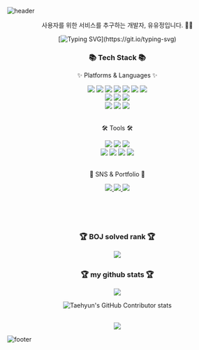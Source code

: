 <!--![header](https://capsule-render.vercel.app/api?type=waving&color=0:89f7fe,100:66a6ff&fontColor=FFFFFF&height=250&text=UU's%20GitHub&fontAlign=50&fontAlignY=40&animation=fadeIn&desc=welcome%20my%20GitHub)-->

![header](https://capsule-render.vercel.app/api?type=waving&color=0:96fbc4,100:f9f586&height=250&text=UU's%20GitHub&fontAlign=50&fontAlignY=40&animation=fadeIn&desc=welcome%20my%20GitHub)

<p align="center"> 사용자를 위한 서비스를 추구하는 개발자, 유유정입니다. 👩‍💻</p>

<div align=center>
	
[![Typing SVG](https://readme-typing-svg.demolab.com?font=Caveat&size=50&duration=3000&pause=1000&color=96fbc4&center=true&vCenter=true&repeat=false&random=false&width=800&height=100&lines=Hello%2C+I'm+Back-End+Developer+YU+JEONG+!)](https://git.io/typing-svg)
</div>

<div align=center>
	<h3>📚 Tech Stack 📚</h3>
	<p>✨ Platforms & Languages ✨</p>
</div>
<div align="center">
	<img src="https://img.shields.io/badge/Java-007396?style=flat&logo=Conda-Forge&logoColor=white" />
	<img src="https://img.shields.io/badge/C++-00599C?style=flat&logo=cplusplus&logoColor=white" />
	<img src="https://img.shields.io/badge/HTML5-E34F26?style=flat&logo=HTML5&logoColor=white" />
	<img src="https://img.shields.io/badge/CSS3-1572B6?style=flat&logo=CSS3&logoColor=white" />
	<img src="https://img.shields.io/badge/JavaScript-F7DF1E?style=flat&logo=JavaScript&logoColor=white" />
	<img src="https://img.shields.io/badge/React-61DAFB?style=flat&logo=react&logoColor=white" />
	<img src="https://img.shields.io/badge/jQuery-0769AD?style=flat&logo=jQuery&logoColor=white" />
	<br>
	<img src="https://img.shields.io/badge/Spring-6DB33F?style=flat&logo=Spring&logoColor=white" />
	<img src="https://img.shields.io/badge/Bootstrap-7952B3?style=flat&logo=Bootstrap&logoColor=white" />
	<img src="https://img.shields.io/badge/Mybatis-000000?style=flat&logo=Fluentd&logoColor=white" />
	<br>
	<img src="https://img.shields.io/badge/Oracle%20SQL-F80000?style=flat&logo=Oracle&logoColor=white" />
	<img src="https://img.shields.io/badge/MySQL-4479A1?style=flat&logo=MySQL&logoColor=white" />
	<img src="https://img.shields.io/badge/Linux-FCC624?style=flat&logo=Linux&logoColor=white" />
</div>
<br>
<div align=center>
	<p>🛠 Tools 🛠</p>
</div>
<div align=center>
	<img src="https://img.shields.io/badge/Eclipse%20IDE-2C2255?style=flat&logo=EclipseIDE&logoColor=white" />
	<img src="https://img.shields.io/badge/Intellij-000000?style=flat&logo=intellijidea&logoColor=white" />
	<img src="https://img.shields.io/badge/Visual%20Studio%20Code-007ACC?style=flat&logo=VisualStudioCode&logoColor=white" />
	<br>
	<img src="https://img.shields.io/badge/Tomcat-F8DC75?style=flat&logo=ApacheTomcat&logoColor=white" />
	<img src="https://img.shields.io/badge/AWS-232F3E?style=flat&logo=AmazonAWS&logoColor=white" />
	<img src="https://img.shields.io/badge/SVN-809CC9?style=flat&logo=Subversion&logoColor=white" />
	<img src="https://img.shields.io/badge/GitHub-181717?style=flat&logo=GitHub&logoColor=white" />
</div>
<br>
<div align=center>
	<p>🎨 SNS & Portfolio 🎨</p>
</div>
<div align=center>
	<a href="https://velog.io/@imuu2256">
		<img src="https://img.shields.io/badge/velog-20C997?style=flat&logo=velog&logoColor=white" />
	</a>
	<a href="mailto:imuu30071126@gamil.com">
		<img src="https://img.shields.io/badge/Mail-EA4335?style=flat&logo=Gmail&logoColor=white" />
	</a>
	<a href="">
		<img src="https://img.shields.io/badge/Notion-000000?style=flat&logo=Notion&logoColor=white" />
	</a>
	<br>
	<br>
	<br>
	<br>
	<br>
</div>

<div align=center>
	<h3>🏆 BOJ solved rank 🏆</h3>
 <a href="https://solved.ac/imuu"><img src="http://mazassumnida.wtf/api/v2/generate_badge?boj=imuu" /></a>　
	
</div>

<div align="center">
	<h3>🏆 my github stats 🏆</h3>
  <img src="https://github-readme-stats.vercel.app/api?username=oU-Ua&show_icons=true" />

 
  <br>


  ![Taehyun's GitHub Contributor stats](https://github-contributor-stats.vercel.app/api?username=oU-Ua)


  <br>
  
  
  <a href="https://github.com/oU-Ua/github-readme-activity-graph">
    <img src="https://github-readme-activity-graph.vercel.app/graph?username=oU-Ua&theme=react-dark" />
  </a>
</div>



![footer](https://capsule-render.vercel.app/api?type=waving&color=0:96fbc4,100:f9f586&customColorList=8,2,0,0,12&height=150&section=footer)

